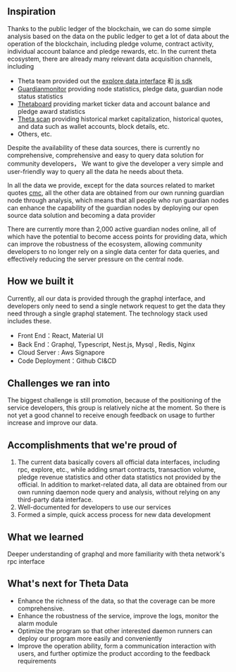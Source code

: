 ## Inspiration
Thanks to the public ledger of the blockchain, we can do some simple analysis based on the data on the public ledger
to get a lot of data about the operation of the blockchain, including pledge volume, contract activity, individual account balance and pledge rewards, etc.
In the current theta ecosystem, there are already many relevant data acquisition channels, including
* Theta team provided out the [explore data interface](https://docs.thetatoken.org/docs/explorer-overview) 和  [js sdk](https://docs.thetatoken.org/docs/theta-js-sdk-overview) 
* [Guardianmonitor](https://guardianmonitor.io) providing node statistics, pledge data, guardian node status statistics
* [Thetaboard](https://thetaboard.io/) providing market ticker data and account balance and pledge award statistics
* [Theta scan](http://www.thetascan.io/document/) providing historical market capitalization, historical quotes, and data such as wallet accounts, block details, etc.
* Others, etc.

Despite the availability of these data sources, there is currently no comprehensive, comprehensive and easy to query data solution for community developers，
We want to give the developer a very simple and user-friendly way to query all the data he needs about theta.

In all the data we provide, except for the data sources related to market quotes [cmc](https://coinmarketcap.com/), all the other data are obtained from our own running guardian node through analysis, which means that
all people who run guardian nodes can enhance the capability of the guardian nodes by deploying our open source data solution and becoming a data provider

There are currently more than 2,000 active guardian nodes online, all of which have the potential to become access points for providing data, which can
improve the robustness of the ecosystem, allowing community developers to no longer rely on a single data center for data queries, and effectively reducing the server pressure on the central node.

## How we built it
Currently, all our data is provided through the graphql interface, and developers only need to send a single network request to get the data they need through a single graphql statement.
The technology stack used includes these.
* Front End：React, Material UI
* Back End：Graphql, Typescript, Nest.js, Mysql , Redis, Nginx
* Cloud Server : Aws Signapore
* Code Deployment：Github CI&CD


## Challenges we ran into
The biggest challenge is still promotion, because of the positioning of the service developers, this group is relatively niche at the moment.
So there is not yet a good channel to receive enough feedback on usage to further increase and improve our data.

## Accomplishments that we're proud of
1. The current data basically covers all official data interfaces, including rpc, explore, etc., while adding smart contracts, transaction volume, pledge revenue statistics and other data statistics not provided by the official.
   In addition to market-related data, all data are obtained from our own running daemon node query and analysis, without relying on any third-party data interface.
2. Well-documented for developers to use our services
3. Formed a simple, quick access process for new data development

## What we learned
Deeper understanding of graphql and more familiarity with theta network's rpc interface

## What's next for Theta Data 
* Enhance the richness of the data, so that the coverage can be more comprehensive.
* Enhance the robustness of the service, improve the logs, monitor the alarm module
* Optimize the program so that other interested daemon runners can deploy our program more easily and conveniently
* Improve the operation ability, form a communication interaction with users, and further optimize the product according to the feedback requirements
